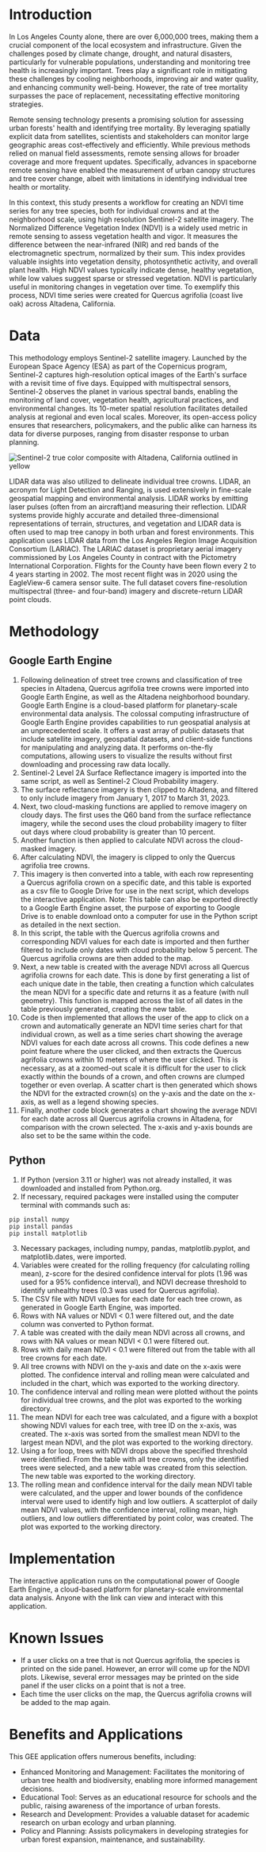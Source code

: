 # Introduction

In Los Angeles County alone, there are over 6,000,000 trees, making them a crucial component of the local ecosystem and infrastructure. Given the challenges posed by climate change, drought, and natural disasters, particularly for vulnerable populations, understanding and monitoring tree health is increasingly important. Trees play a significant role in mitigating these challenges by cooling neighborhoods, improving air and water quality, and enhancing community well-being. However, the rate of tree mortality surpasses the pace of replacement, necessitating effective monitoring strategies.

Remote sensing technology presents a promising solution for assessing urban forests' health and identifying tree mortality. By leveraging spatially explicit data from satellites, scientists and stakeholders can monitor large geographic areas cost-effectively and efficiently. While previous methods relied on manual field assessments, remote sensing allows for broader coverage and more frequent updates. Specifically, advances in spaceborne remote sensing have enabled the measurement of urban canopy structures and tree cover change, albeit with limitations in identifying individual tree health or mortality.

In this context, this study presents a workflow for creating an NDVI time series for any tree species, both for individual crowns and at the neighborhood scale, using high resolution Sentinel-2 satellite imagery. The Normalized Difference Vegetation Index (NDVI) is a widely used metric in remote sensing to assess vegetation health and vigor. It measures the difference between the near-infrared (NIR) and red bands of the electromagnetic spectrum, normalized by their sum. This index provides valuable insights into vegetation density, photosynthetic activity, and overall plant health. High NDVI values typically indicate dense, healthy vegetation, while low values suggest sparse or stressed vegetation. NDVI is particularly useful in monitoring changes in vegetation over time. To exemplify this process, NDVI time series were created for Quercus agrifolia (coast live oak) across Altadena, California.

# Data

This methodology employs Sentinel-2 satellite imagery. Launched by the European Space Agency (ESA) as part of the Copernicus program, Sentinel-2 captures high-resolution optical images of the Earth's surface with a revisit time of five days. Equipped with multispectral sensors, Sentinel-2 observes the planet in various spectral bands, enabling the monitoring of land cover, vegetation health, agricultural practices, and environmental changes. Its 10-meter spatial resolution facilitates detailed analysis at regional and even local scales. Moreover, its open-access policy ensures that researchers, policymakers, and the public alike can harness its data for diverse purposes, ranging from disaster response to urban planning.

![Sentinel-2 true color composite with Altadena, California outlined in yellow](/truecolor.png)

LIDAR data was also utilized to delineate individual tree crowns. LIDAR, an acronym for Light Detection and Ranging, is used extensively in fine-scale geospatial mapping and environmental analysis. LIDAR works by emitting laser pulses (often from an aircraft)and measuring their reflection. LIDAR systems provide highly accurate and detailed three-dimensional representations of terrain, structures, and vegetation and LIDAR data is often used to map tree canopy in both urban and forest environments. This application uses LIDAR data from the Los Angeles Region Image Acquisition Consortium (LARIAC). The LARIAC dataset is proprietary aerial imagery commissioned by Los Angeles County in contract with the Pictometry International Corporation. Flights for the County have been flown every 2 to 4 years starting in 2002. The most recent flight was in 2020 using the EagleView-6 camera sensor suite. The full dataset covers fine-resolution multispectral (three- and four-band) imagery and discrete-return LiDAR point clouds.

# Methodology

## Google Earth Engine
1. Following delineation of street tree crowns and classification of tree species in Altadena, Quercus agrifolia tree crowns were imported into Google Earth Engine, as well as the Altadena neighborhood boundary. Google Earth Engine is a cloud-based platform for planetary-scale environmental data analysis. The colossal computing infrastructure of Google Earth Engine provides capabilities to run geospatial analysis at an unprecedented scale. It offers a vast array of public datasets that include satellite imagery, geospatial datasets, and client-side functions for manipulating and analyzing data. It performs on-the-fly computations, allowing users to visualize the results without first downloading and processing raw data locally. 
2. Sentinel-2 Level 2A Surface Reflectance imagery is imported into the same script, as well as Sentinel-2 Cloud Probability imagery. 
3. The surface reflectance imagery is then clipped to Altadena, and filtered to only include imagery from January 1, 2017 to March 31, 2023. 
4. Next, two cloud-masking functions are applied to remove imagery on cloudy days. The first uses the Q60 band from the surface reflectance imagery, while the second uses the cloud probability imagery to filter out days where cloud probability is greater than 10 percent. 
5. Another function is then applied to calculate NDVI across the cloud-masked imagery. 
6. After calculating NDVI, the imagery is clipped to only the Quercus agrifolia tree crowns. 
7. This imagery is then converted into a table, with each row representing a Quercus agrifolia crown on a specific date, and this table is exported as a csv file to Google Drive for use in the next script, which develops the interactive application.  Note: This table can also be exported directly to a Google Earth Engine asset, the purpose of exporting to Google Drive is to enable download onto a computer for use in the Python script as detailed in the next section. 
8. In this script, the table with the Quercus agrifolia crowns and corresponding NDVI values for each date is imported and then further filtered to include only dates with cloud probability below 5 percent. The Quercus agrifolia crowns are then added to the map. 
9. Next, a new table is created with the average NDVI across all Quercus agrifolia crowns for each date. This is done by first generating a list of each unique date in the table, then creating a function which calculates the mean NDVI for a specific date and returns it as a feature (with null geometry). This function is mapped across the list of all dates in the table previously generated, creating the new table. 
10. Code is then implemented that allows the user of the app to click on a crown and automatically generate an NDVI time series chart for that individual crown, as well as a time series chart showing the average NDVI values for each date across all crowns. This code defines a new point feature where the user clicked, and then extracts the Quercus agrifolia crowns within 10 meters of where the user clicked. This is necessary, as at a zoomed-out scale it is difficult for the user to click exactly within the bounds of a crown, and often crowns are clumped together or even overlap. A scatter chart is then generated which shows the NDVI for the extracted crown(s) on the y-axis and the date on the x-axis, as well as a legend showing species. 
11. Finally, another code block generates a chart showing the average NDVI for each date across all Quercus agrifolia crowns in Altadena, for comparison with the crown selected. The x-axis and y-axis bounds are also set to be the same within the code. 

## Python
1. If Python (version 3.11 or higher) was not already installed, it was downloaded and installed from Python.org.
2. If necessary, required packages were installed using the computer terminal with commands such as:

```{include=TRUE}
pip install numpy
pip install pandas
pip install matplotlib
```

3. Necessary packages, including numpy, pandas, matplotlib.pyplot, and matplotlib.dates, were imported.
4. Variables were created for the rolling frequency (for calculating rolling mean), z-score for the desired confidence interval for plots (1.96 was used for a 95% confidence interval), and NDVI decrease threshold to identify unhealthy trees (0.3 was used for Quercus agrifolia).
5. The CSV file with NDVI values for each date for each tree crown, as generated in Google Earth Engine, was imported.
6. Rows with NA values or NDVI < 0.1 were filtered out, and the date column was converted to Python format.
7. A table was created with the daily mean NDVI across all crowns, and rows with NA values or mean NDVI < 0.1 were filtered out.
8. Rows with daily mean NDVI < 0.1 were filtered out from the table with all tree crowns for each date.
9. All tree crowns with NDVI on the y-axis and date on the x-axis were plotted. The confidence interval and rolling mean were calculated and included in the chart, which was exported to the working directory.
10. The confidence interval and rolling mean were plotted without the points for individual tree crowns, and the plot was exported to the working directory.
11. The mean NDVI for each tree was calculated, and a figure with a boxplot showing NDVI values for each tree, with tree ID on the x-axis, was created. The x-axis was sorted from the smallest mean NDVI to the largest mean NDVI, and the plot was exported to the working directory.
12. Using a for loop, trees with NDVI drops above the specified threshold were identified. From the table with all tree crowns, only the identified trees were selected, and a new table was created from this selection. The new table was exported to the working directory. 
13. The rolling mean and confidence interval for the daily mean NDVI table were calculated, and the upper and lower bounds of the confidence interval were used to identify high and low outliers. A scatterplot of daily mean NDVI values, with the confidence interval, rolling mean, high outliers, and low outliers differentiated by point color, was created. The plot was exported to the working directory.


# Implementation

The interactive application runs on the computational power of Google Earth Engine, a cloud-based platform for planetary-scale environmental data analysis. Anyone with the link can view and interact with this application. 

# Known Issues

- If a user clicks on a tree that is not Quercus agrifolia, the species is printed on the side panel. However, an error will come up for the NDVI plots. Likewise, several error messages may be printed on the side panel if the user clicks on a point that is not a tree. 
- Each time the user clicks on the map, the Quercus agrifolia crowns will be added to the map again.


# Benefits and Applications

This GEE application offers numerous benefits, including:

- Enhanced Monitoring and Management: Facilitates the monitoring of urban tree health and biodiversity, enabling more informed management decisions.
- Educational Tool: Serves as an educational resource for schools and the public, raising awareness of the importance of urban forests.
- Research and Development: Provides a valuable dataset for academic research on urban ecology and urban planning.
- Policy and Planning: Assists policymakers in developing strategies for urban forest expansion, maintenance, and sustainability.




